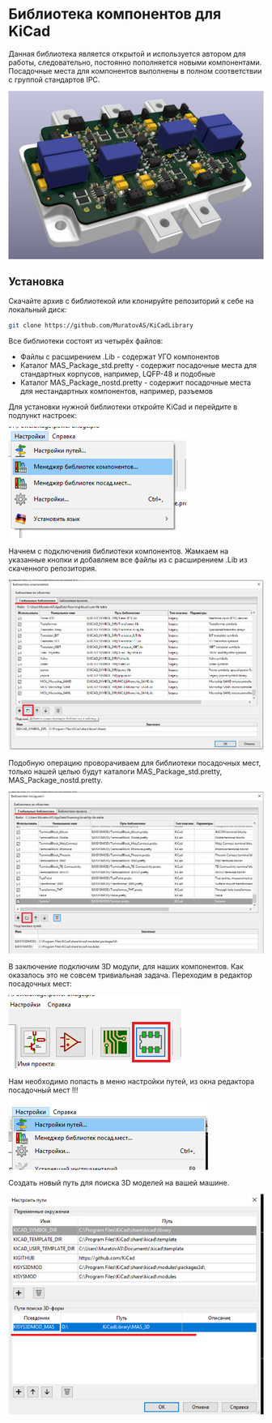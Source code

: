 # Библиотека компонентов для KiCad
Данная библиотека является открытой и используется автором для работы, следовательно, постоянно пополняется новыми компонентами. Посадочные места для компонентов выполнены в полном соответствии с группой стандартов IPC. 

![image-20200408121708795](image-20200408121708795.png)

## Установка

Скачайте архив с библиотекой или клонируйте репозиторий к себе на локальный диск:

~~~ bash
git clone https://github.com/MuratovAS/KiCadLibrary
~~~

Все библиотеки состоят из четырёх файлов:

- Файлы с расширением .Lib - содержат УГО компонентов
- Каталог MAS_Package_std.pretty - содержит посадочные места для стандартных корпусов, например, LQFP-48 и подобные
- Каталог MAS_Package_nostd.pretty - содержит посадочные места для нестандартных компонентов, например, разъемов

Для установки нужной библиотеки откройте KiCad и перейдите в подпункт настроек:

![image-20200408113336852](image-20200408113336852.png)

Начнем с подключения библиотеки компонентов. Жамкаем на указанные кнопки и добавляем все файлы из с расширением .Lib из скаченного репозитория.

![image-20200408113627903](image-20200408113627903.png)

Подобную операцию проворачиваем для библиотеки посадочных мест, только нашей целью будут каталоги  MAS_Package_std.pretty, MAS_Package_nostd.pretty.

![image-20200408114157799](image-20200408114157799.png)

В заключение подключим 3D модули, для наших компонентов. Как оказалось это не совсем тривиальная задача. Переходим в редактор посадочных мест:

![image-20200408115755801](image-20200408115755801.png)

Нам необходимо попасть в меню настройки путей, из окна редактора посадочный мест !!!

![image-20200408120035043](image-20200408120035043.png)

Создать новый путь для поиска 3D моделей на вашей машине.

![image-20200408120332398](image-20200408120332398.png)